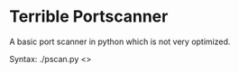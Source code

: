 # Terrible Portscanner
A basic port scanner in python which is not very optimized.

Syntax: ./pscan.py <<ip address or host>>
